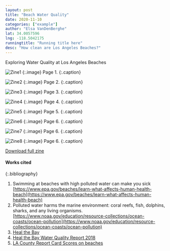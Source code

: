 ```yaml
---
layout: post
title: "Beach Water Quality"
date: 2020-11-10
categories: ["example"]
author: "Elsa VanDenBerghe"
lat: 34.0057596
lng: -118.5042175
runningtitle: "Running title here"
desc: "How clean are Los Angeles Beaches?"
---
```


Exploring Water Quality at Los Angeles Beaches


![Zine1](images/VanDenBerghe1.png)
   {:.image}
Page 1.
   {:.caption}
 
![Zine2](images/VanDenBerghe2.png)
   {:.image}
 Page 2.
   {:.caption}
   
   ![Zine3](images/VanDenBerghe3.png)
   {:.image}
Page 3.
   {:.caption}
   
 ![Zine4](images/VanDenBerghe4.png)
   {:.image}
Page 4.
   {:.caption}
   
 ![Zine5](images/VanDenBerghe5.png)
   {:.image}
Page 5.
   {:.caption}
   
 ![Zine6](images/VanDenBerghe6.png)
   {:.image}
Page 6.
   {:.caption}
   
  ![Zine7](images/VanDenBerghe7.png)
   {:.image}
Page 6.
   {:.caption}
   
  ![Zine8](images/VanDenBerghe8.png)
   {:.image}
Page 6.
   {:.caption}
 
[Download full zine](https://github.com/visualizela/imagesLA/blob/master/images/VanDenBerghe_fullzine.pdf)

#### Works cited

{:.bibliography}
1.  Swimming at beaches with high polluted water can make you sick
[https://www.epa.gov/beaches/learn-what-affects-human-health-beach](https://www.epa.gov/beaches/learn-what-affects-human-health-beach)
2. Polluted water harms the marine environment: coral reefs, fish, dolphins, sharks, and any living organisms. 
[https://www.noaa.gov/education/resource-collections/ocean-coasts/ocean-pollution](https://www.noaa.gov/education/resource-collections/ocean-coasts/ocean-pollution)
3. [Heal the Bay](https://healthebay.org/our-impact/)
4. [Heal the Bay Water Quality Report 2018](https://healthebay.org/wp-content/uploads/2020/06/Report-2020_web.pdf)
5. [LA County Report Card Scores on beaches](https://data.lacounty.gov/Sustainability/Beach-Report-Card-Scores-2013-2018-/yc3q-m9yj)

